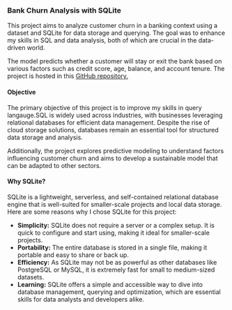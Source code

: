 ### Bank Churn Analysis with SQLite
This project aims to analyze customer churn in a banking context using a dataset and SQLite for data storage and querying. The goal was to enhance my skills in SQL and data analysis, both of which are crucial in the data-driven world.

The model predicts whether a customer will stay or exit the bank based on various factors such as credit score, age, balance, and account tenure. The project is hosted in this [GitHub repository.](https://github.com/Sabuny/Bank-Customer-Churn.git)
#### Objective
The primary objective of this project is to improve my skills in query langauge.SQL is widely used across industries, with businesses leveraging relational databases for efficient data management. Despite the rise of cloud storage solutions, databases remain an essential tool for structured data storage and analysis.

Additionally, the project explores predictive modeling to understand factors influencing customer churn and aims to develop a sustainable model that can be adapted to other sectors.

#### Why SQLite?
SQLite is a lightweight, serverless, and self-contained relational database engine that is well-suited for smaller-scale projects and local data storage. Here are some reasons why I chose SQLite for this project:

* **Simplicity:** SQLite does not require a server or a complex setup. It is quick to configure and start using, making it ideal for smaller-scale projects.
* **Portability:** The entire database is stored in a single file, making it portable and easy to share or back up.
* **Efficiency:** As SQLite may not be as powerful as other databases like PostgreSQL or MySQL, it is extremely fast for small to medium-sized datasets.
* **Learning:** SQLite offers a simple and accessible way to dive into database management, querying and optimization, which are essential skills for data analysts and developers alike.